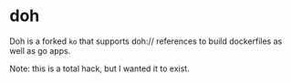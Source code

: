 # doh

Doh is a forked `ko` that supports doh:// references to build dockerfiles as well as go apps.

Note: this is a total hack, but I wanted it to exist.
